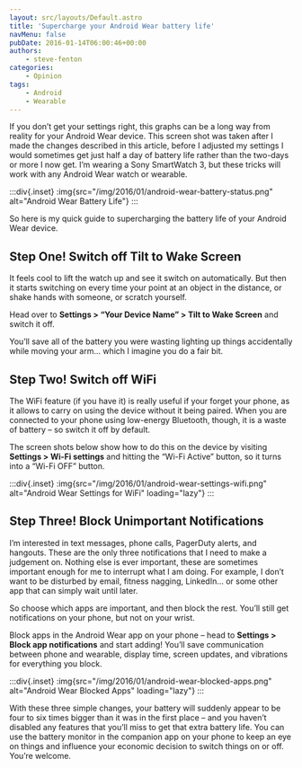 ```yaml
---
layout: src/layouts/Default.astro
title: 'Supercharge your Android Wear battery life'
navMenu: false
pubDate: 2016-01-14T06:00:46+00:00
authors:
    - steve-fenton
categories:
    - Opinion
tags:
    - Android
    - Wearable
---
```


If you don’t get your settings right, this graphs can be a long way from reality for your Android Wear device. This screen shot was taken after I made the changes described in this article, before I adjusted my settings I would sometimes get just half a day of battery life rather than the two-days or more I now get. I’m wearing a Sony SmartWatch 3, but these tricks will work with any Android Wear watch or wearable.

:::div{.inset}
:img{src="/img/2016/01/android-wear-battery-status.png" alt="Android Wear Battery Life"}
:::

So here is my quick guide to supercharging the battery life of your Android Wear device.

## Step One! Switch off Tilt to Wake Screen

It feels cool to lift the watch up and see it switch on automatically. But then it starts switching on every time your point at an object in the distance, or shake hands with someone, or scratch yourself.

Head over to **Settings > “Your Device Name” > Tilt to Wake Screen** and switch it off.

You’ll save all of the battery you were wasting lighting up things accidentally while moving your arm… which I imagine you do a fair bit.

## Step Two! Switch off WiFi

The WiFi feature (if you have it) is really useful if your forget your phone, as it allows to carry on using the device without it being paired. When you are connected to your phone using low-energy Bluetooth, though, it is a waste of battery – so switch it off by default.

The screen shots below show how to do this on the device by visiting **Settings > Wi-Fi settings** and hitting the “Wi-Fi Active” button, so it turns into a “Wi-Fi OFF” button.

:::div{.inset}
:img{src="/img/2016/01/android-wear-settings-wifi.png" alt="Android Wear Settings for WiFi" loading="lazy"}
:::

## Step Three! Block Unimportant Notifications

I’m interested in text messages, phone calls, PagerDuty alerts, and hangouts. These are the only three notifications that I need to make a judgement on. Nothing else is ever important, these are sometimes important enough for me to interrupt what I am doing. For example, I don’t want to be disturbed by email, fitness nagging, LinkedIn… or some other app that can simply wait until later.

So choose which apps are important, and then block the rest. You’ll still get notifications on your phone, but not on your wrist.

Block apps in the Android Wear app on your phone – head to **Settings > Block app notifications** and start adding! You’ll save communication between phone and wearable, display time, screen updates, and vibrations for everything you block.

:::div{.inset}
:img{src="/img/2016/01/android-wear-blocked-apps.png" alt="Android Wear Blocked Apps" loading="lazy"}
:::

With these three simple changes, your battery will suddenly appear to be four to six times bigger than it was in the first place – and you haven’t disabled any features that you’ll miss to get that extra battery life. You can use the battery monitor in the companion app on your phone to keep an eye on things and influence your economic decision to switch things on or off. You’re welcome.